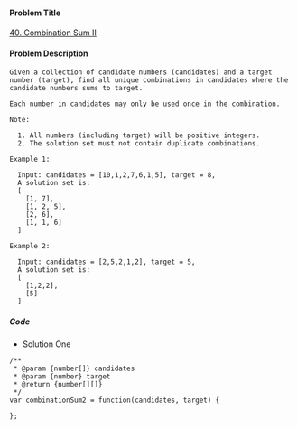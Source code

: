 #### Problem Title
[40. Combination Sum II](https://leetcode.com/problems/combination-sum-ii/)
#### Problem Description
```
Given a collection of candidate numbers (candidates) and a target number (target), find all unique combinations in candidates where the candidate numbers sums to target.

Each number in candidates may only be used once in the combination.

Note:

  1. All numbers (including target) will be positive integers.
  2. The solution set must not contain duplicate combinations.

Example 1:

  Input: candidates = [10,1,2,7,6,1,5], target = 8,
  A solution set is:
  [
    [1, 7],
    [1, 2, 5],
    [2, 6],
    [1, 1, 6]
  ]

Example 2:

  Input: candidates = [2,5,2,1,2], target = 5,
  A solution set is:
  [
    [1,2,2],
    [5]
  ]
```

##### Code

- Solution One
```
/**
 * @param {number[]} candidates
 * @param {number} target
 * @return {number[][]}
 */
var combinationSum2 = function(candidates, target) {
    
};
```
